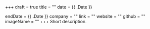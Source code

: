 +++
draft = true
title = ""
date = {{ .Date }}

endDate = {{ .Date }}
company = ""
link = ""
website = ""
github = ""
imageName = ""
+++
Short description.

